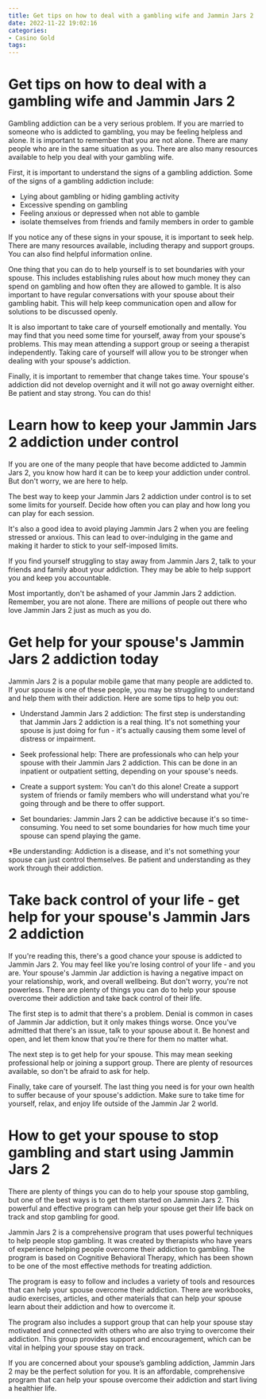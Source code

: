 ```yaml
---
title: Get tips on how to deal with a gambling wife and Jammin Jars 2
date: 2022-11-22 19:02:16
categories:
- Casino Gold
tags:
---
```



#  Get tips on how to deal with a gambling wife and Jammin Jars 2

Gambling addiction can be a very serious problem. If you are married to someone who is addicted to gambling, you may be feeling helpless and alone. It is important to remember that you are not alone. There are many people who are in the same situation as you. There are also many resources available to help you deal with your gambling wife.

First, it is important to understand the signs of a gambling addiction. Some of the signs of a gambling addiction include:

- Lying about gambling or hiding gambling activity
- Excessive spending on gambling
- Feeling anxious or depressed when not able to gamble
- isolate themselves from friends and family members in order to gamble

If you notice any of these signs in your spouse, it is important to seek help. There are many resources available, including therapy and support groups. You can also find helpful information online.

One thing that you can do to help yourself is to set boundaries with your spouse. This includes establishing rules about how much money they can spend on gambling and how often they are allowed to gamble. It is also important to have regular conversations with your spouse about their gambling habit. This will help keep communication open and allow for solutions to be discussed openly.

It is also important to take care of yourself emotionally and mentally. You may find that you need some time for yourself, away from your spouse's problems. This may mean attending a support group or seeing a therapist independently. Taking care of yourself will allow you to be stronger when dealing with your spouse's addiction.

Finally, it is important to remember that change takes time. Your spouse's addiction did not develop overnight and it will not go away overnight either. Be patient and stay strong. You can do this!

#  Learn how to keep your Jammin Jars 2 addiction under control

If you are one of the many people that have become addicted to Jammin Jars 2, you know how hard it can be to keep your addiction under control. But don't worry, we are here to help.

The best way to keep your Jammin Jars 2 addiction under control is to set some limits for yourself. Decide how often you can play and how long you can play for each session.

It's also a good idea to avoid playing Jammin Jars 2 when you are feeling stressed or anxious. This can lead to over-indulging in the game and making it harder to stick to your self-imposed limits.

If you find yourself struggling to stay away from Jammin Jars 2, talk to your friends and family about your addiction. They may be able to help support you and keep you accountable.

Most importantly, don't be ashamed of your Jammin Jars 2 addiction. Remember, you are not alone. There are millions of people out there who love Jammin Jars 2 just as much as you do.

#  Get help for your spouse's Jammin Jars 2 addiction today

Jammin Jars 2 is a popular mobile game that many people are addicted to. If your spouse is one of these people, you may be struggling to understand and help them with their addiction. Here are some tips to help you out:

* Understand Jammin Jars 2 addiction: The first step is understanding that Jammin Jars 2 addiction is a real thing. It's not something your spouse is just doing for fun - it's actually causing them some level of distress or impairment.

* Seek professional help: There are professionals who can help your spouse with their Jammin Jars 2 addiction. This can be done in an inpatient or outpatient setting, depending on your spouse's needs.

* Create a support system: You can't do this alone! Create a support system of friends or family members who will understand what you're going through and be there to offer support.

* Set boundaries: Jammin Jars 2 can be addictive because it's so time-consuming. You need to set some boundaries for how much time your spouse can spend playing the game.

*Be understanding: Addiction is a disease, and it's not something your spouse can just control themselves. Be patient and understanding as they work through their addiction.

#  Take back control of your life - get help for your spouse's Jammin Jars 2 addiction

If you're reading this, there's a good chance your spouse is addicted to Jammin Jars 2. You may feel like you're losing control of your life - and you are. Your spouse's Jammin Jar addiction is having a negative impact on your relationship, work, and overall wellbeing. But don't worry, you're not powerless. There are plenty of things you can do to help your spouse overcome their addiction and take back control of their life.

The first step is to admit that there's a problem. Denial is common in cases of Jammin Jar addiction, but it only makes things worse. Once you've admitted that there's an issue, talk to your spouse about it. Be honest and open, and let them know that you're there for them no matter what.

The next step is to get help for your spouse. This may mean seeking professional help or joining a support group. There are plenty of resources available, so don't be afraid to ask for help.

Finally, take care of yourself. The last thing you need is for your own health to suffer because of your spouse's addiction. Make sure to take time for yourself, relax, and enjoy life outside of the Jammin Jar 2 world.

#  How to get your spouse to stop gambling and start using Jammin Jars 2

There are plenty of things you can do to help your spouse stop gambling, but one of the best ways is to get them started on Jammin Jars 2. This powerful and effective program can help your spouse get their life back on track and stop gambling for good.

Jammin Jars 2 is a comprehensive program that uses powerful techniques to help people stop gambling. It was created by therapists who have years of experience helping people overcome their addiction to gambling. The program is based on Cognitive Behavioral Therapy, which has been shown to be one of the most effective methods for treating addiction.

The program is easy to follow and includes a variety of tools and resources that can help your spouse overcome their addiction. There are workbooks, audio exercises, articles, and other materials that can help your spouse learn about their addiction and how to overcome it.

The program also includes a support group that can help your spouse stay motivated and connected with others who are also trying to overcome their addiction. This group provides support and encouragement, which can be vital in helping your spouse stay on track.

If you are concerned about your spouse’s gambling addiction, Jammin Jars 2 may be the perfect solution for you. It is an affordable, comprehensive program that can help your spouse overcome their addiction and start living a healthier life.